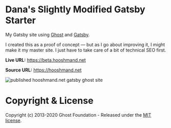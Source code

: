 # Dana's Slightly Modified Gatsby Starter

My Gatsby site using [Ghost](https://ghost.org) and [Gatsby](https://gatsbyjs.org).

I created this as a proof of concept — but as I go about improving it, I might make it my master site. I just have to take care of a bit of technical SEO first.

**Live URL:** https://beta.hooshmand.net

**Source URL:** https://hooshmand.net

![published hooshmand.net gatsby ghost site](https://hooshmand.net/content/images/2020/02/ghost-gatsby-starter-launched-site.jpg)

# Copyright & License

Copyright (c) 2013-2020 Ghost Foundation - Released under the [MIT license](LICENSE).
